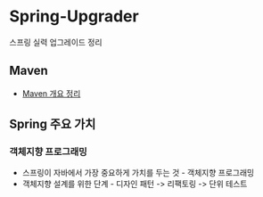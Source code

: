 # Spring-Upgrader
스프링 실력 업그레이드 정리

## Maven
* [Maven 개요 정리](https://www.egovframe.go.kr/wiki/doku.php?id=egovframework:dev:dep:build:maven)

## Spring 주요 가치
### 객체지향 프로그래밍
* 스프링이 자바에서 가장 중요하게 가치를 두는 것 - 객체지향 프로그래밍
* 객체지향 설계를 위한 단계 - 디자인 패턴 -> 리팩토링 -> 단위 테스트

